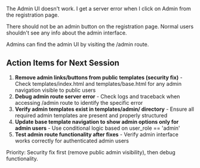 The Admin UI doesn't work.  I get a server error when I click on Admin from the registration page.

There should not be an admin button on the registration page.  Normal users shouldn't see any info about the admin interface.

Admins can find the admin UI by visiting the /admin route.

## Action Items for Next Session

1. **Remove admin links/buttons from public templates (security fix)** - Check templates/index.html and templates/base.html for any admin navigation visible to public users
2. **Debug admin route server error** - Check logs and traceback when accessing /admin route to identify the specific error
3. **Verify admin templates exist in templates/admin/ directory** - Ensure all required admin templates are present and properly structured
4. **Update base template navigation to show admin options only for admin users** - Use conditional logic based on user_role == 'admin'
5. **Test admin route functionality after fixes** - Verify admin interface works correctly for authenticated admin users

Priority: Security fix first (remove public admin visibility), then debug functionality.
